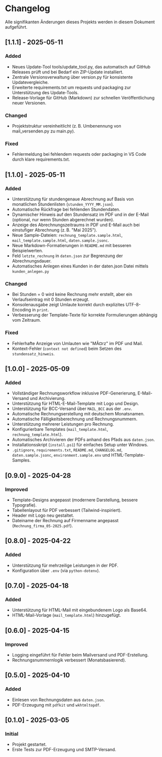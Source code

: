 # Changelog

Alle signifikanten Änderungen dieses Projekts werden in diesem Dokument aufgeführt.

## [1.1.1] - 2025-05-11
### Added
- Neues Update-Tool tools/update_tool.py, das automatisch auf GitHub Releases prüft und bei Bedarf ein ZIP-Update installiert.
- Zentrale Versionsverwaltung über version.py für konsistente Updatevergleiche.
- Erweiterte requirements.txt um requests und packaging zur Unterstützung des Update-Tools.
- Release-Vorlage für GitHub (Markdown) zur schnellen Veröffentlichung neuer Versionen.

### Changed
- Projektstruktur vereinheitlicht (z. B. Umbenennung von mail_versenden.py zu main.py).

### Fixed
- Fehlermeldung bei fehlendem requests oder packaging in VS Code durch klare requirements.txt.

## [1.1.0] - 2025-05-11
### Added
- Unterstützung für stundengenaue Abrechnung auf Basis von monatlichen Stundenlisten (`stunden_YYYY_MM.json`).
- Automatische Rückfrage bei fehlenden Stundendaten.
- Dynamischer Hinweis auf den Stundensatz im PDF und in der E-Mail (optional, nur wenn Stunden abgerechnet wurden).
- Anzeige des Abrechnungszeitraums in PDF und E-Mail auch bei einstufiger Abrechnung (z. B. "Mai 2025").
- Neue Sample-Dateien: `rechnung_template.sample.html`, `mail_template.sample.html`, `daten.sample.jsonc`.
- Neue Markdown-Formatierungen in `README.md` mit besseren Beispielwerten.
- Feld `letzte_rechnung` in `daten.json` zur Begrenzung der Abrechnungsdauer.
- Automatisches Anlegen eines Kunden in der daten.json Datei mittels `kunden_anlegen.py`

### Changed
- Bei Stunden = 0 wird keine Rechnung mehr erstellt, aber ein Verlaufseintrag mit 0 Stunden erzeugt.
- Konsolenausgabe zeigt Umlaute korrekt durch explizites UTF-8-Encoding in `print`.
- Verbesserung der Template-Texte für korrekte Formulierungen abhängig vom Zeitraum.

### Fixed
- Fehlerhafte Anzeige von Umlauten wie "MÃ¤rz" im PDF und Mail.
- Kontext-Fehler (`context not defined`) beim Setzen des `stundensatz_hinweis`.

## [1.0.0] - 2025-05-09
### Added
- Vollständiger Rechnungsworkflow inklusive PDF-Generierung, E-Mail-Versand und Archivierung.
- Unterstützung für HTML-E-Mail-Template mit Logo und Design.
- Unterstützung für BCC-Versand über `MAIL_BCC` aus der `.env`.
- Automatische Rechnungserstellung mit deutschem Monatsnamen.
- Automatische Fälligkeitsberechnung und Rechnungsnummern.
- Unterstützung mehrerer Leistungen pro Rechnung.
- Konfigurierbare Templates (`mail_template.html`, `rechnung_template.html`).
- Automatisches Archivieren der PDFs anhand des Pfads aus `daten.json`.
- Installationsskript (`install.ps1`) für einfaches Setup unter Windows.
- `.gitignore`, `requirements.txt`, `README.md`, `CHANGELOG.md`, `daten.sample.jsonc`, `environment.sample.env` und HTML-Template-Samples.

## [0.9.0] - 2025-04-28
### Improved
- Template-Designs angepasst (modernere Darstellung, bessere Typografie).
- Tabellenlayout für PDF verbessert (Tailwind-inspiriert).
- Header mit Logo neu gestaltet.
- Dateiname der Rechnung auf Firmenname angepasst (`Rechnung_firma_05-2025.pdf`).

## [0.8.0] - 2025-04-22
### Added
- Unterstützung für mehrzeilige Leistungen in der PDF.
- Konfiguration über `.env` (via `python-dotenv`).

## [0.7.0] - 2025-04-18
### Added
- Unterstützung für HTML-Mail mit eingebundenem Logo als Base64.
- HTML-Mail-Vorlage (`mail_template.html`) hinzugefügt.

## [0.6.0] - 2025-04-15
### Improved
- Logging eingeführt für Fehler beim Mailversand und PDF-Erstellung.
- Rechnungsnummernlogik verbessert (Monatsbasierend).

## [0.5.0] - 2025-04-10
### Added
- Einlesen von Rechnungsdaten aus `daten.json`.
- PDF-Erzeugung mit `pdfkit` und `wkhtmltopdf`.

## [0.1.0] - 2025-03-05
### Initial
- Projekt gestartet.
- Erste Tests zur PDF-Erzeugung und SMTP-Versand.